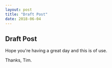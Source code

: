 ```yaml
---
layout: post
title: "Draft Post"
date: 2018-06-04
---
```

## Draft Post



Hope you're having a great day and this is of use.

Thanks, Tim.
